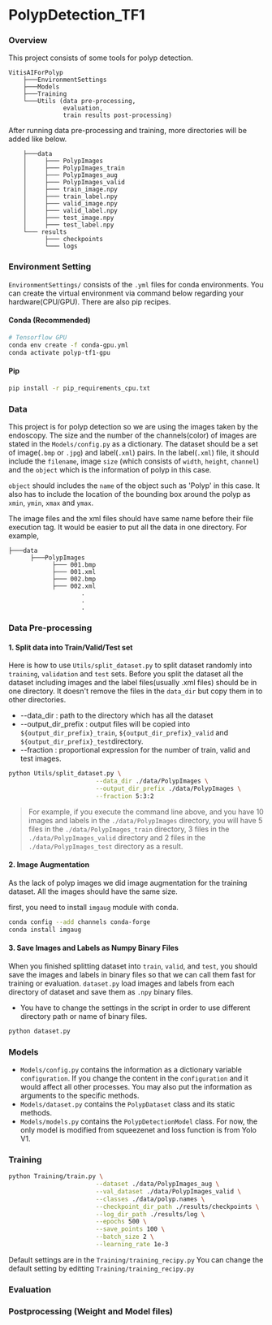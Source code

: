# PolypDetection_TF1
### Overview
This project consists of some tools for polyp detection.

```
VitisAIForPolyp
    ├───EnvironmentSettings
    ├───Models
    ├───Training
    └───Utils (data pre-processing,
               evaluation,
               train results post-processing)
```
After running data pre-processing and training, more directories will be added like below.
```
    ├───data
    │     ├─── PolypImages
    │     ├─── PolypImages_train
    │     ├─── PolypImages_aug
    │     ├─── PolypImages_valid
    │     ├─── train_image.npy
    │     ├─── train_label.npy
    │     ├─── valid_image.npy
    │     ├─── valid_label.npy
    │     ├─── test_image.npy
    │     ├─── test_label.npy
    └─── results
          ├─── checkpoints
          └─── logs
```
### Environment Setting
`EnvironmentSettings/` consists of the `.yml` files for conda environments.
You can create the virtual environment via command below regarding your hardware(CPU/GPU).
There are also pip recipes.
#### Conda (Recommended)

```bash
# Tensorflow GPU
conda env create -f conda-gpu.yml
conda activate polyp-tf1-gpu
```

<!-- 
```
# Tensorflow GPU
conda env create -f conda-gpu.yml
conda activate yolov3-tf2-gpu
```
-->

#### Pip

```bash
pip install -r pip_requirements_cpu.txt
```

### Data
This project is for polyp detection so we are using the images taken by the endoscopy.
The size and the number of the channels(color) of images are stated in the `Models/config.py` as a dictionary.
The dataset should be a set of image(`.bmp` or `.jpg`) and label(`.xml`) pairs.
In the label(`.xml`) file, it should include the `filename`, image `size` (which consists of `width`, `height`, `channel`)
and the `object` which is the information of polyp in this case.

`object` should includes the `name` of the object such as 'Polyp' in this case.
It also has to include the location of the bounding box around the polyp as `xmin`, `ymin`, `xmax` and `ymax`.

The image files and the xml files should have same name before their file execution tag.
It would be easier to put all the data in one directory. For example,
```
├───data
      ├───PolypImages
            ├─── 001.bmp
            ├─── 001.xml
            ├─── 002.bmp
            ├─── 002.xml
                    .
                    .
                    .
```

### Data Pre-processing
#### 1. Split data into Train/Valid/Test set
Here is how to use `Utils/split_dataset.py` to split dataset randomly into `training`, `validation` and `test` sets.
Before you split the dataset all the dataset including images and the label files(usually .xml files) should be in one directory.
It doesn't remove the files in the `data_dir` but copy them in to other directories. 

- --data_dir : path to the directory which has all the dataset
- --output_dir_prefix : output files will be copied into `${output_dir_prefix}_train`, `${output_dir_prefix}_valid` and `${output_dir_prefix}_test`directory.                    
- --fraction : proportional expression for the number of train, valid and test images.
```bash
python Utils/split_dataset.py \
                        --data_dir ./data/PolypImages \
                        --output_dir_prefix ./data/PolypImages \
                        --fraction 5:3:2
```
> For example, if you execute the command line above, 
> and you have 10 images and labels in the `./data/PolypImages` directory,
> you will have 5 files in the `./data/PolypImages_train` directory,
> 3 files in the `./data/PolypImages_valid` directory and
> 2 files in the `./data/PolypImages_test` directory as a result.

#### 2. Image Augmentation
As the lack of polyp images we did image augmentation for the training dataset.
All the images should have the same size.

first, you need to install `imgaug` module with conda.

```bash
conda config --add channels conda-forge
conda install imgaug
```

#### 3. Save Images and Labels as Numpy Binary Files
When you finished splitting dataset into `train`, `valid`, and `test`, 
you should save the images and labels in binary files 
so that we can call them fast for training or evaluation.
`dataset.py` load images and labels from each directory of dataset and save them as `.npy` binary files.
* You have to change the settings in the script in order to use different directory path or name of binary files.
```bash
python dataset.py
```  

### Models
<!-- description for the models needed-->
- `Models/config.py` contains the information as a dictionary variable `configuration`.
  If you change the content in the `configuration` and it would affect all other processes.
  You may also put the information as arguments to the specific methods.
- `Models/dataset.py` contains the `PolypDataset` class and its static methods.
- `Models/models.py` contains the `PolypDetectionModel` class.
  For now, the only model is modified from squeezenet and loss function is from Yolo V1.

### Training

```bash
python Training/train.py \
                        --dataset ./data/PolypImages_aug \
                        --val_dataset ./data/PolypImages_valid \
                        --classes ./data/polyp.names \
                        --checkpoint_dir_path ./results/checkpoints \
                        --log_dir_path ./results/log \
                        --epochs 500 \
                        --save_points 100 \
                        --batch_size 2 \
                        --learning_rate 1e-3 
```

Default settings are in the `Training/training_recipy.py`
You can change the default setting by editting `Training/training_recipy.py`

### Evaluation

### Postprocessing (Weight and Model files) 

